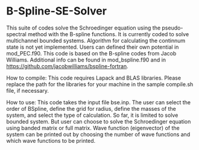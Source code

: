 # B-Spline-SE-Solver
This suite of codes solve the Schroedinger equation using the pseudo-spectral method with the B-spline functions.
It is currently coded to solve multichannel bounded systems. Algorithm for calculating the continnum state is not yet implemented.
Users can defined their own potential in mod_PEC.f90.
This code is based on the B-spline codes from Jacob Williams. Additional info can be found in mod_bspline.f90 and in https://github.com/jacobwilliams/bspline-fortran.

How to compile:
This code requires Lapack and BLAS libraries. Please replace the path for the libraries for your machine in the sample compile.sh file, if necessary.

How to use:
This code takes the input file bse.inp. The user can select the order of BSpline, define the grid for radius, define the masses of the system, and select the type of calculation.
So far, it is limited to solve bounded system. But user can choose to solve the Schroedinger equation using banded matrix or full matrix.
Wave function (eigenvector) of the system can be printed out by choosing the number of wave functions and which wave functions to be printed.
